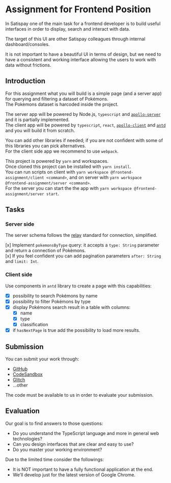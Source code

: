# Assignment for Frontend Position

In Satispay one of the main task for a frontend developer is to build useful interfaces in order to display, search and interact with data.

The target of this UI are other Satispay colleagues through internal dashboard/consoles.

It is not important to have a beautiful UI in terms of design, but we need to have a consistent and working interface allowing the users to work with data without frictions.

## Introduction

For this assignment what you will build is a simple page (and a server app) for querying and filtering a dataset of Pokémons.  
The Pokèmons dataset is harcoded inside the project.

The server app will be powered by Node.js, `typescript` and [`apollo-server`](https://www.apollographql.com/docs/apollo-server/) and it is partially implemented.  
The client app will be powered by `typescript`, `react`, [`apollo-client`](https://www.apollographql.com/docs/react/) and [`antd`](https://ant.design/) and you will build it from scratch.

You can add other libraries if needed; if you are not confident with some of this libraries you can pick alternatives.  
For the client side app we recommend to use `webpack`.

This project is powered by `yarn` and workspaces.  
Once cloned this project can be installed with `yarn install`.  
You can run scripts on client with `yarn workspace @frontend-assignment/client <command>`, and on server with `yarn workspace @frontend-assignment/server <command>`.  
For the server you can start the the app with `yarn workspace @frontend-assignment/server start`.

## Tasks

### Server side

The server schema follows the [relay](https://facebook.github.io/relay/graphql/connections.htm) standard for connection, simplified.

[x] Implement `pokemonsByType` query: it accepts a `type: String` parameter and return a connection of Pokèmons.  
[x] If you feel confident you can add pagination parameters `after: String` and `limit: Int`.

### Client side

Use components in `antd` library to create a page with this capabilities:

-   [x] possibility to search Pokémons by name
-   [x] possibility to filter Pokémons by type
-   [x] display Pokémons search result in a table with columns:
    -   [x] name
    -   [x] type
    -   [x] classification
-   [x] if `hasNextPage` is true add the possibility to load more results.

## Submission

You can submit your work through:

-   [GitHub](https://github.com)
-   [CodeSandbox](https://codesandbox.io)
-   [Glitch](https://glitch.com)
-   ...other

The code must be available to us in order to evaluate your submission.

## **Evaluation**

Our goal is to find answers to those questions:

-   Do you understand the TypeScript language and more in general web technologies?
-   Can you design interfaces that are clear and easy to use?
-   Do you master your working environment?

Due to the limited time consider the followings:

-   It is NOT important to have a fully functional application at the end.
-   We'll develop just for the latest version of Google Chrome.

